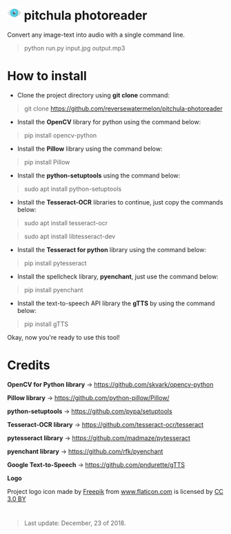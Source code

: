 # ![ ](./data/image/eye.png) **pitchula photoreader**

Convert any image-text into audio with a single command line.
> python run.py input.jpg output.mp3

# How to install

- Clone the project directory using **git clone** command:
> git clone https://github.com/reversewatermelon/pitchula-photoreader

- Install the **OpenCV** library for python using the command below:
> pip install opencv-python

- Install the **Pillow** library using the command below:
> pip install Pillow

- Install the **python-setuptools** using the command below:
>  sudo apt install python-setuptools

- Install the **Tesseract-OCR** libraries to continue, just copy the commands below:
> sudo apt install tesseract-ocr

> sudo apt install libtesseract-dev

- Install the **Tesseract for python** library using the command below:
> pip install pytesseract

- Install the spellcheck library, **pyenchant**, just use the command below:
> pip install pyenchant

- Install the text-to-speech API library the **gTTS** by using the command below:
> pip install gTTS

Okay, now you're ready to use this tool!

# Credits

**OpenCV for Python library** -> https://github.com/skvark/opencv-python

**Pillow library** -> https://github.com/python-pillow/Pillow/

**python-setuptools** -> https://github.com/pypa/setuptools

**Tesseract-OCR library** -> https://github.com/tesseract-ocr/tesseract

**pytesseract library** -> https://github.com/madmaze/pytesseract

**pyenchant library** -> https://github.com/rfk/pyenchant

**Google Text-to-Speech** -> https://github.com/pndurette/gTTS

**Logo**
<div>Project logo icon made by <a href="https://www.freepik.com/" title="Freepik">Freepik</a> from <a href="https://www.flaticon.com/" 			    title="Flaticon">www.flaticon.com</a> is licensed by <a href="http://creativecommons.org/licenses/by/3.0/" 			    title="Creative Commons BY 3.0" target="_blank">CC 3.0 BY</a></div>

#

> Last update: December, 23 of 2018.

